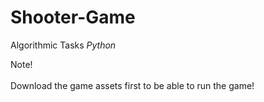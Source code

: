 # Shooter-Game
Algorithmic Tasks *Python*

Note! <br><br>
  Download the game assets first to be able to run the game!

